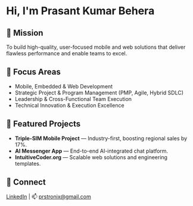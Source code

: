 # Hi, I'm Prasant Kumar Behera

## 🚀 Mission

To build high-quality, user-focused mobile and web solutions that deliver flawless performance and enable teams to excel.

## 🎯 Focus Areas

* Mobile, Embedded & Web Development
* Strategic Project & Program Management (PMP, Agile, Hybrid SDLC)
* Leadership & Cross-Functional Team Execution
* Technical Innovation & Execution Excellence

## 📌 Featured Projects

* **Triple-SIM Mobile Project** — Industry-first, boosting regional sales by 17%.
* **AI Messenger App** — End-to-end AI-integrated chat platform.
* **IntuitiveCoder.org** — Scalable web solutions and engineering templates.

## 🔗 Connect

[LinkedIn](https://www.linkedin.com/in/prasant-kumar-behera/) | 📫 [prstronix@gmail.com](mailto:prstronix@gmail.com)
